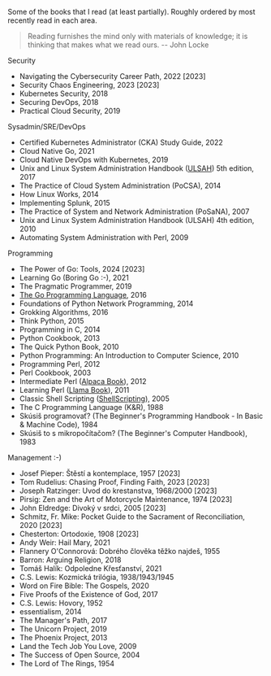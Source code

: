 Some of the books that I read (at least partially). Roughly ordered by most recently read in each area.

> Reading furnishes the mind only with materials of knowledge; it is thinking that makes what we read ours. -- John Locke

Security

* Navigating the Cybersecurity Career Path, 2022 [2023]
* Security Chaos Engineering, 2023 [2023]
* Kubernetes Security, 2018
* Securing DevOps, 2018
* Practical Cloud Security, 2019

Sysadmin/SRE/DevOps

* Certified Kubernetes Administrator (CKA) Study Guide, 2022
* Cloud Native Go, 2021
* Cloud Native DevOps with Kubernetes, 2019
* Unix and Linux System Administration Handbook ([ULSAH](https://admin.com/)) 5th edition, 2017
* The Practice of Cloud System Administration (PoCSA), 2014
* How Linux Works, 2014
* Implementing Splunk, 2015
* The Practice of System and Network Administration (PoSaNA), 2007
* Unix and Linux System Administration Handbook (ULSAH) 4th edition, 2010
* Automating System Administration with Perl, 2009

Programming

* The Power of Go: Tools, 2024 [2023]
* Learning Go (Boring Go :-), 2021
* The Pragmatic Programmer, 2019
* [The Go Programming Language](https://www.gopl.io/), 2016
* Foundations of Python Network Programming, 2014
* Grokking Algorithms, 2016
* Think Python, 2015
* Programming in C, 2014
* Python Cookbook, 2013
* The Quick Python Book, 2010
* Python Programming: An Introduction to Computer Science, 2010
* Programming Perl, 2012
* Perl Cookbook, 2003
* Intermediate Perl ([Alpaca Book](https://wiki.reisinge.net/AlpacaBook)), 2012
* Learning Perl ([Llama Book](https://wiki.reisinge.net/LlamaBook)), 2011
* Classic Shell Scripting ([ShellScripting](https://wiki.reisinge.net/ShellScripting)), 2005
* The C Programming Language (K&R), 1988
* Skúsiš programovať? (The Beginner's Programming Handbook - In Basic & Machine Code), 1984
* Skúsiš to s mikropočítačom? (The Beginner's Computer Handbook), 1983

Management :-)

* Josef Pieper: Štěstí a kontemplace, 1957 [2023]
* Tom Rudelius: Chasing Proof, Finding Faith, 2023 [2023]
* Joseph Ratzinger: Uvod do krestanstva, 1968/2000 [2023]
* Pirsig: Zen and the Art of Motorcycle Maintenance, 1974 [2023]
* John Eldredge: Divoký v srdci, 2005 [2023]
* Schmitz, Fr. Mike: Pocket Guide to the Sacrament of Reconciliation, 2020 [2023]
* Chesterton: Ortodoxie, 1908 [2023]
* Andy Weir: Hail Mary, 2021
* Flannery O'Connorová: Dobrého člověka těžko najdeš, 1955
* Barron: Arguing Religion, 2018
* Tomáš Halík: Odpoledne Křesťanství, 2021
* C.S. Lewis: Kozmická trilógia, 1938/1943/1945
* Word on Fire Bible: The Gospels, 2020
* Five Proofs of the Existence of God, 2017
* C.S. Lewis: Hovory, 1952
* essentialism, 2014
* The Manager's Path, 2017
* The Unicorn Project, 2019
* The Phoenix Project, 2013
* Land the Tech Job You Love, 2009
* The Success of Open Source, 2004
* The Lord of The Rings, 1954

